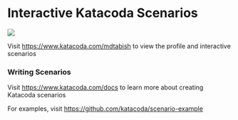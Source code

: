 # Interactive Katacoda Scenarios

[![](http://shields.katacoda.com/katacoda/mdtabish/count.svg)](https://www.katacoda.com/mdtabish "Get your profile on Katacoda.com")

Visit https://www.katacoda.com/mdtabish to view the profile and interactive scenarios

### Writing Scenarios
Visit https://www.katacoda.com/docs to learn more about creating Katacoda scenarios

For examples, visit https://github.com/katacoda/scenario-example
